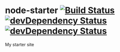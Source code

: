 # node-starter [![Build Status](https://travis-ci.org/developerdizzle/node-starter.svg?branch=master)](https://travis-ci.org/developerdizzle/node-starter) [![devDependency Status](https://david-dm.org/developerdizzle/node-starter.svg)](https://david-dm.org/developerdizzle/node-starter) [![devDependency Status](https://david-dm.org/developerdizzle/node-starter/dev-status.svg)](https://david-dm.org/developerdizzle/node-starter#info=devDependencies)

My starter site
